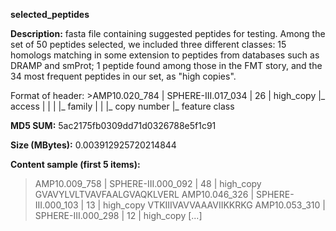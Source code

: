 **selected_peptides**

**Description:**	fasta file containing suggested peptides for testing.
                        Among the set of 50 peptides selected, we included three different classes: 15 homologs matching
                        in some extension to peptides from databases such as DRAMP and smProt; 1 peptide found among
                        those in the FMT story, and the 34 most frequent peptides in our set, as "high copies".

   Format of header: >AMP10.020_784 | SPHERE-III.017_034 | 26 | high_copy
                         |_ access         |                |       |
                                           |_ family        |       |
                                                            |_ copy number
                                                                    |_ feature class

**MD5 SUM:**	5ac2175fb0309dd71d0326788e5f1c91

**Size (MBytes):**	0.003912925720214844

**Content sample (first 5 items):**

>AMP10.009_758 | SPHERE-III.000_092 | 48 | high_copy
GVAVYLVLTVAVFAALGVAQKLVERL
>AMP10.046_326 | SPHERE-III.000_103 | 13 | high_copy
VTKIIIVAVVAAAVIIKKRKG
>AMP10.053_310 | SPHERE-III.000_298 | 12 | high_copy
[...]
